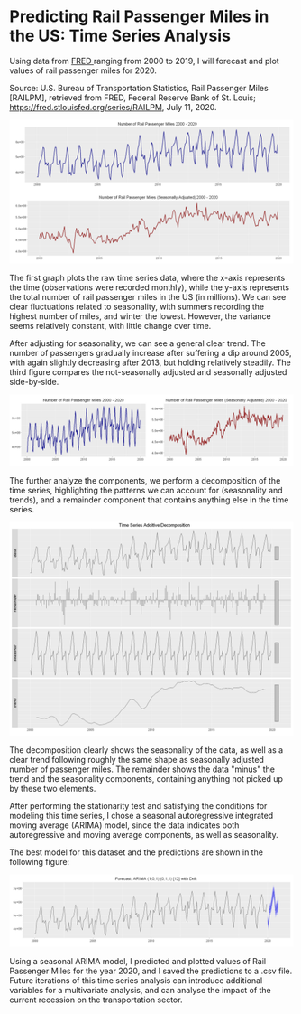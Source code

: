 # Predicting Rail Passenger Miles in the US: Time Series Analysis

Using data from <a href="https://fred.stlouisfed.org/series/RAILPM#0"> FRED </a> ranging from 2000 to 2019, I will forecast and plot values of rail passenger miles for 2020. 

Source: U.S. Bureau of Transportation Statistics, Rail Passenger Miles [RAILPM], retrieved from FRED, Federal Reserve Bank of St. Louis; https://fred.stlouisfed.org/series/RAILPM, July 11, 2020.

![1](https://github.com/lukasbarbuscak/Rail-Passenger-Miles-Forecast/blob/master/images/1.PNG)

The first graph plots the raw time series data, where the x-axis represents the time (observations were recorded monthly), while the y-axis represents the total number of rail passenger miles in the US (in millions). We can see clear fluctuations related to seasonality, with summers recording the highest number of miles, and winter the lowest. However, the variance seems relatively constant, with little change over time.

After adjusting for seasonality, we can see a general clear trend. The number of passengers gradually increase after suffering a dip around 2005, with again slightly decreasing after 2013, but holding relatively steadily. The third figure compares the not-seasonally adjusted and seasonally adjusted side-by-side.

![2](https://github.com/lukasbarbuscak/Rail-Passenger-Miles-Forecast/blob/master/images/2.PNG)

The further analyze the components, we perform a decomposition of the time series, highlighting the patterns we can account for (seasonality and trends), and a remainder component that contains anything else in the time series.

![6](https://github.com/lukasbarbuscak/Rail-Passenger-Miles-Forecast/blob/master/images/6.PNG)

The decomposition clearly shows the seasonality of the data, as well as a clear trend following roughly the same shape as seasonally adjusted number of passenger miles. The remainder shows the data "minus" the trend and the seasonality components, containing anything not picked up by these two elements.

After performing the stationarity test and satisfying the conditions for modeling this time series, I chose a seasonal autoregressive integrated moving average (ARIMA) model, since the data indicates both autoregressive and moving average components, as well as seasonality.

The best model for this dataset and the predictions are shown in the following figure:

![5](https://github.com/lukasbarbuscak/Rail-Passenger-Miles-Forecast/blob/master/images/5.PNG)

Using a seasonal ARIMA model, I predicted and plotted values of Rail Passenger Miles for the year 2020, and I saved the predictions to a .csv file. Future iterations of this time series analysis can introduce additional variables for a multivariate analysis, and can analyse the impact of the current recession on the transportation sector.
